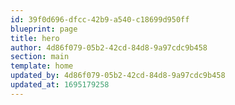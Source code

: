 ```yaml
---
id: 39f0d696-dfcc-42b9-a540-c18699d950ff
blueprint: page
title: hero
author: 4d86f079-05b2-42cd-84d8-9a97cdc9b458
section: main
template: home
updated_by: 4d86f079-05b2-42cd-84d8-9a97cdc9b458
updated_at: 1695179258
---
```

